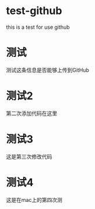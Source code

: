 # test-github
this is a test for use github

# 测试
测试这条信息是否能够上传到GitHub

# 测试2
第二次添加代码在这里

# 测试3
这是第三次修改代码

# 测试4
这是在mac上的第四次测